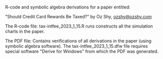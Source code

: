 R-code and symbolic algebra derivations for a paper entitled: 

"Should Credit Card Rewards Be Taxed?" by Oz Shy, ozshy@ozshy.com

The R-code file: tax-intfee_2023_1_15.R runs constructs all the simulation charts in the paper.

The PDF file: Contains verifications of all derivations in the paper (using symbolic algebra software).
The tax-intfee_2023_1_15.dfw file requires special software "Derive for Windows" from which the PDF was generated. 
